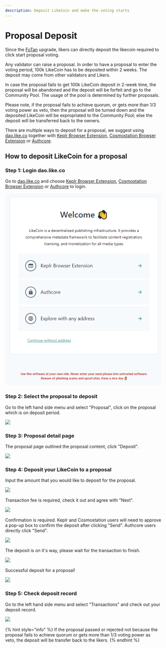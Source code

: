 ```yaml
---
description: Deposit LikeCoin and make the voting starts
---
```


# Proposal Deposit

Since the [FoTan](https://cloudflare-ipfs.com/ipfs/Qmb7AYNsbRJ95dWXCYCkUbpypAVfuxMZwB1D8wFHfwrLyc/) upgrade, likers can directly deposit the likecoin required to click start proposal voting.&#x20;

Any validator can raise a proposal. In order to have a proposal to enter the voting period, 100k LikeCoin has to be deposited within 2 weeks. The deposit may come from other validators and Likers.

In case the proposal fails to get 100k LikeCoin deposit in 2-week time, the proposal will be abandoned and the deposit will be forfeit and go to the Community Pool. The usage of the pool is determined by further proposals.

Please note, if the proposal fails to achieve quorum, or gets more than 1/3 voting power as veto, then the proposal will be turned down and the deposited LikeCoin will be expropriated to the Community Pool; else the deposit will be transferred back to the owners.

There are multiple ways to deposit for a proposal, we suggest using [dao.like.co](https://dao.like.co/welcome) together with [Keplr Browser Extension](../wallet/keplr/), [Cosmostation Browser Extension](../wallet/cosmostation/) or [Authcore](../../user-guide/liker-id/register/).


How to deposit LikeCoin for a proposal&#x20;
--------------------------------------------

### Step 1: Login dao.like.co

Go to [dao.like.co](https://dao.like.co/) and choose [Keplr Browser Extension](../wallet/keplr/), [Cosmostation Browser Extension](../wallet/cosmostation/) or [Authcore](../../user-guide/liker-id/register/) to login.

![](<../../.gitbook/assets/Civic Liker Web 3-01.png>)

### &#xD;&#xD;Step 2: Select the proposal to deposit

Go to the left hand side menu and select "Proposal", click on the proposal which is on deposit period.



![](<../../.gitbook/assets/Proposal Deposit 01.png>)

### &#xD;Step 3: Proposal detail page

The proposal page outlined the proposal content, click "Deposit".

![](<../../.gitbook/assets/Proposal Deposit 02.png>)

### Step 4: Deposit your LikeCoin to a proposal

Input the amount that you would like to deposit for the proposal.

![](<../../.gitbook/assets/Proposal Deposit 03.png>)


Transaction fee is required, check it out and agree with "Next".



![](<../../.gitbook/assets/Proposal Deposit 04.png>)



Confirmation is required. Keplr and Cosmostation users will need to approve a pop-up box to confirm the deposit after clicking "Send". Authcore users directly click "Send".



![](<../../.gitbook/assets/Proposal Deposit 05.png>)



The deposit is on it's way, please wait for the transaction to finish.



![](<../../.gitbook/assets/Proposal Deposit 06.png>)

Successful deposit for a proposal!

![](<../../.gitbook/assets/Proposal Deposit 07.png>)

### &#xD;Step 5: Check deposit record

Go to the left hand side menu and select "Transactions" and check out your deposit record.

![](<../../.gitbook/assets/Proposal Deposit 08.png>)

{% hint style="info" %}
If the proposal passed or rejected not because the proposal fails to achieve quorum or gets more than 1/3 voting power as veto, the deposit will be transfer back to the likers.
{% endhint %}
